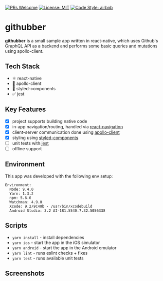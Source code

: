 [![PRs Welcome](https://img.shields.io/badge/PRs-welcome-brightgreen.svg)](http://makeapullrequest.com)
[![License: MIT](https://img.shields.io/badge/License-MIT-yellow.svg)](https://opensource.org/licenses/MIT)
[![Code Style: airbnb](https://img.shields.io/badge/Code%20Style-airbnb-blue.svg)](https://github.com/airbnb/javascript)

# githubber

**githubber** is a small sample app written in react-native, which uses Github's GraphQL API as a backend and performs some basic queries and mutations using apollo-client.

## Tech Stack

- ⚛️ react-native
- 🚀 apollo-client
- 💅 styled-components
- ✅ jest

## Key Features

- [x] project supports building native code
- [x] in-app navigation/routing, handled via [react-navigation](https://reactnavigation.org/)
- [x] client-server communication done using [apollo-client](https://www.apollographql.com/docs/react/recipes/react-native.html)
- [x] styling using [styled-components](https://www.styled-components.com/docs/basics#react-native)
- [ ] unit tests with [jest](https://jestjs.io/docs/en/tutorial-react-native)
- [ ] offline support

## Environment

This app was developed with the following env setup:

```
Environment:
  Node: 9.4.0
  Yarn: 1.3.2
  npm: 5.6.0
  Watchman: 4.9.0
  Xcode: 9.2/9C40b - /usr/bin/xcodebuild
  Android Studio: 3.2 AI-181.5540.7.32.5056338
```

## Scripts

- `yarn install` - install dependencies
- `yarn ios` - start the app in the iOS simulator
- `yarn android` - start the app in the Android emulator
- `yarn lint` - runs eslint checks + fixes
- `yarn test` - runs available unit tests

## Screenshots
